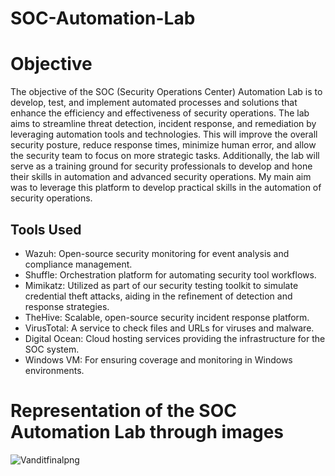 # SOC-Automation-Lab
# Objective
The objective of the SOC (Security Operations Center) Automation Lab is to develop, test, and implement automated processes and solutions that enhance the efficiency and effectiveness of security operations. The lab aims to streamline threat detection, incident response, and remediation by leveraging automation tools and technologies. This will improve the overall security posture, reduce response times, minimize human error, and allow the security team to focus on more strategic tasks. Additionally, the lab will serve as a training ground for security professionals to develop and hone their skills in automation and advanced security operations. My main aim was to leverage this platform to develop practical skills in the automation of security operations.
## Tools Used
* Wazuh: Open-source security monitoring for event analysis and compliance management.<br/>
* Shuffle: Orchestration platform for automating security tool workflows.<br/>
* Mimikatz: Utilized as part of our security testing toolkit to simulate credential theft attacks, aiding in the refinement of detection and response strategies.<br/>
* TheHive: Scalable, open-source security incident response platform.<br/>
* VirusTotal: A service to check files and URLs for viruses and malware.<br/>
* Digital Ocean: Cloud hosting services providing the infrastructure for the SOC system.<br/>
* Windows VM: For ensuring coverage and monitoring in Windows environments.<br/>

# Representation of the SOC Automation Lab through images
![Vanditfinalpng](https://github.com/user-attachments/assets/01797bf6-a142-4326-823f-3248fe80ee34)

